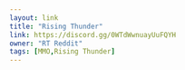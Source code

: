 ```yaml
---
layout: link
title: "Rising Thunder"
link: https://discord.gg/0WTdWwnuayUuFQYH
owner: "RT Reddit"
tags: [MMO,Rising Thunder]
---
```

